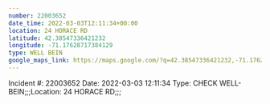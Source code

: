 ```yaml
---
number: 22003652
date_time: 2022-03-03T12:11:34+00:00
location: 24 HORACE RD
latitude: 42.38547336421232
longitude: -71.17628717384129
type: WELL BEIN
google_maps_link: https://maps.google.com/?q=42.38547336421232,-71.17628717384129
---
```


Incident #: 22003652  Date: 2022-03-03 12:11:34   Type: CHECK WELL-BEIN;;;Location: 24 HORACE RD;;;
